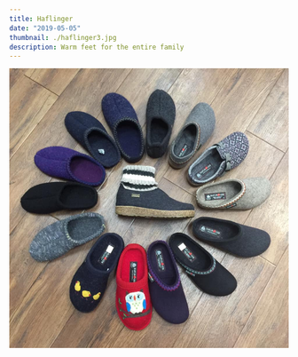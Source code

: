 ```yaml
---
title: Haflinger
date: "2019-05-05"
thumbnail: ./haflinger3.jpg
description: Warm feet for the entire family
---
```


![Haflinger](./haflingerAll.jpg)
